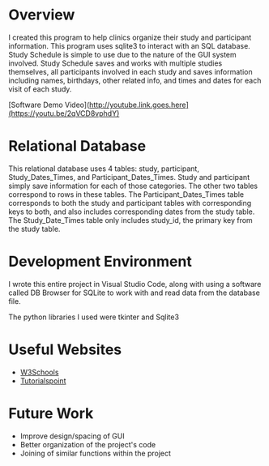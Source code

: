 # Overview

I created this program to help clinics organize their study and participant information. This program uses sqlite3 to interact with an SQL database. Study Schedule is simple to use due to the nature of the GUI system involved. Study Schedule saves and works with multiple studies themselves, all participants involved in each study and saves information including names, birthdays, other related info, and times and dates for each visit of each study. 

[Software Demo Video](http://youtube.link.goes.here](https://youtu.be/2qVCD8vphdY)

# Relational Database

This relational database uses 4 tables: study, participant, Study_Dates_Times, and Participant_Dates_Times. Study and participant simply save information for each of those categories. The other two tables correspond to rows in these tables. The Participant_Dates_Times table corresponds to both the study and participant tables with corresponding keys to both, and also includes corresponding dates from the study table. The Study_Date_Times table only includes study_id, the primary key from the study table.


# Development Environment

I wrote this entire project in Visual Studio Code, along with using a software called DB Browser for SQLite to work with and read data from the database file.

The python libraries I used were tkinter and Sqlite3
# Useful Websites

* [W3Schools](w3schools.com)
* [Tutorialspoint](tutorialspoint.com)

# Future Work

* Improve design/spacing of GUI
* Better organization of the project's code
* Joining of similar functions within the project
